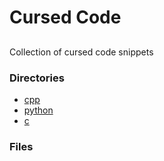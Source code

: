 # Cursed Code
## 
Collection of cursed code snippets


### Directories
* [cpp](cpp) 
* [python](python) 
* [c](c) 

### Files

